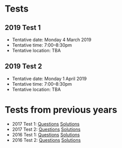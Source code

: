 # Tests

## 2019 Test 1

- Tentative date: Monday 4 March 2019
- Tentative time: 7:00–8:30pm
- Tentative location: TBA

## 2019 Test 2

- Tentative date: Monday 1 April 2019
- Tentative time: 7:00–8:30pm
- Tentative location: TBA

# Tests from previous years

- 2017 Test 1: [Questions](2017/3at1_2017.pdf) [Solutions](2017/3at1s_2017.pdf)
- 2017 Test 2: [Questions](2017/3at2_2017.pdf) [Solutions](2017/3at2s_2017.pdf)
- 2016 Test 1: [Questions](2016/3at1_2016.pdf) [Solutions](2016/3at1s_2016.pdf)
- 2016 Test 2: [Questions](2016/3at2_2016.pdf) [Solutions](2016/3at2s_2016.pdf)
